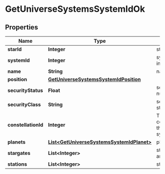 
# GetUniverseSystemsSystemIdOk

## Properties
Name | Type | Description | Notes
------------ | ------------- | ------------- | -------------
**starId** | **Integer** | star_id integer | 
**systemId** | **Integer** | system_id integer | 
**name** | **String** | name string | 
**position** | [**GetUniverseSystemsSystemIdPosition**](GetUniverseSystemsSystemIdPosition.md) |  | 
**securityStatus** | **Float** | security_status number | 
**securityClass** | **String** | security_class string |  [optional]
**constellationId** | **Integer** | The constellation this solar system is in | 
**planets** | [**List&lt;GetUniverseSystemsSystemIdPlanet&gt;**](GetUniverseSystemsSystemIdPlanet.md) | planets array | 
**stargates** | **List&lt;Integer&gt;** | stargates array |  [optional]
**stations** | **List&lt;Integer&gt;** | stations array |  [optional]



